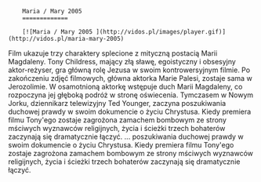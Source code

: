 
        Maria / Mary 2005 
        =============
        
        [![Maria / Mary 2005 ](http://vidos.pl/images/player.gif)](http://vidos.pl/maria-mary-2005)
        
        
 Film ukazuje trzy charaktery splecione z mityczną postacią Marii Magdaleny. Tony Childress, mający złą sławę, egoistyczny i obsesyjny aktor-reżyser, gra główną rolę Jezusa w swoim kontrowersyjnym filmie. Po zakończeniu zdjęć filmowych, główna aktorka Marie Palesi, zostaje sama w Jerozolimie. W osamotnioną aktorkę wstępuje duch Marii Magdaleny, co rozpoczyna jej głęboką podróż w stronę oświecenia. Tymczasem w Nowym Jorku, dziennikarz telewizyjny Ted Younger, zaczyna poszukiwania duchowej prawdy w swoim dokumencie o życiu Chrystusa. Kiedy premiera filmu Tony'ego zostaje zagrożona zamachem bombowym ze strony mściwych wyznawców religijnych, życia i ścieżki trzech bohaterów zaczynają się dramatycznie łączyć.  ... poszukiwania duchowej prawdy w swoim dokumencie o życiu Chrystusa. Kiedy premiera filmu Tony'ego zostaje zagrożona zamachem bombowym ze strony mściwych wyznawców religijnych, życia i ścieżki trzech bohaterów zaczynają się dramatycznie łączyć.
    